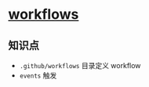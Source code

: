 # [workflows](https://docs.github.com/en/actions/using-workflows/about-workflows)

## 知识点
* `.github/workflows` 目录定义 workflow
* `events` 触发